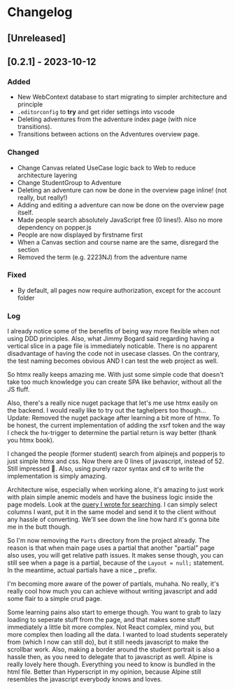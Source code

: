 # Changelog

## [Unreleased]

## [0.2.1] - 2023-10-12

### Added

- New WebContext database to start migrating to simpler architecture and principle
- `.editorconfig` to **try** and get rider settings into vscode
- Deleting adventures from the adventure index page (with nice transitions).
- Transitions between actions on the Adventures overview page.

### Changed

- Change Canvas related UseCase logic back to Web to reduce architecture layering
- Change StudentGroup to Adventure
- Deleting an adventure can now be done in the overview page inline! (not really, but really!)
- Adding and editing a adventure can now be done on the overview page itself.
- Made people search absolutely JavaScript free (0 lines!). Also no more dependency on popper.js
- People are now displayed by firstname first
- When a Canvas section and course name are the same, disregard the section
- Removed the term (e.g. 2223NJ) from the adventure name

### Fixed

- By default, all pages now require authorization, except for the account folder

### Log

I already notice some of the benefits of being way more flexible when not using DDD principles.
Also, what Jimmy Bogard said regarding having a vertical slice in a page file is immediately noticable.
There is no apparent disadvantage of having the code not in usecase classes.
On the contrary, the test naming becomes obvious AND I can test the web project as well.

So htmx really keeps amazing me.
With just some simple code that doesn't take too much knowledge you can create SPA like behavior, without all the JS fluff.

Also, there's a really nice nuget package that let's me use htmx easily on the backend.
I would really like to try out the taghelpers too though...
Update: Removed the nuget package after learning a bit more of htmx.
To be honest, the current implementation of adding the xsrf token and the way I check the hx-trigger to determine the partial return is way better (thank you htmx book).

I changed the people (former student) search from alpinejs and popperjs to just simple htmx and css.
Now there are 0 lines of javascript, instead of 52. Still impressed 🙌.
Also, using purely razor syntax and c# to write the implementation is simply amazing.

Architecture wise, especially when working alone, it's amazing to just work with plain simple anemic models and have the business logic inside the page models. Look at the [query I wrote for searching](./StudentProgress.Web/Pages/People/Parts/Search.cshtml.cs).
I can simply select columns I want, put it in the same model and send it to the client without any hassle of converting.
We'll see down the line how hard it's gonna bite me in the butt though.

So I'm now removing the `Parts` directory from the project already.
The reason is that when main page uses a partial that another "partial" page also uses, you will get relative path issues.
It makes sense though, you can still see when a page is a partial, because of the `Layout = null;` statement.
In the meantime, actual partials have a nice _ prefix.

I'm becoming more aware of the power of partials, muhaha.
No really, it's really cool how much you can achieve without writing javascript and add some flair to a simple crud page.

Some learning pains also start to emerge though. You want to grab to lazy loading to seperate stuff from the page,
and that makes some stuff immediately a little bit more complex.
Not React complex, mind you, but more complex then loading all the data.
I wanted to load students seperately from (which I now can still do), but it still needs javascript to make the scrollbar work.
Also, making a border around the student portrait is also a hassle then, as you need to delegate that to javascript as well.
Alpine is really lovely here though. Everything you need to know is bundled in the html file.
Better than Hyperscript in my opinion, because Alpine still resembles the javascript everybody knows and loves.